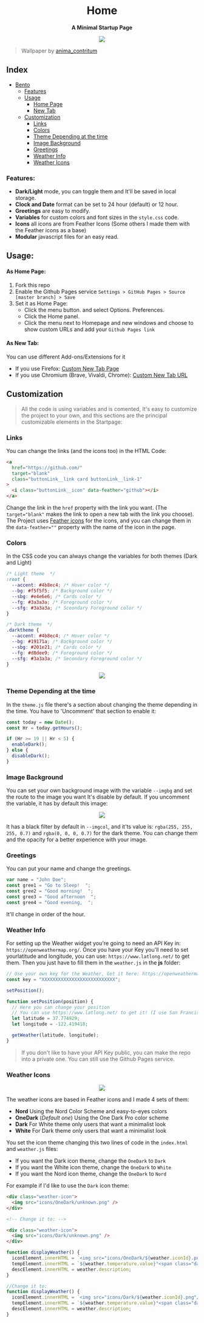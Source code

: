 <div align="center">
    <h1>Home</h1>
    <b>A Minimal Startup Page</b>
</div>

<p align="center">
  <img src="https://github.com/OkaVatti/Spiderweb/tree/main/Spiderweb/Startpages/Home/assets/SubHeader.png">
</p>

>  Wallpaper by [anima_contritum](https://www.reddit.com/user/anima_contritum)

## Index

- [Bento](#)
  - [Features](#features)
  - [Usage](#usage)
    - [Home Page](#as-home-page)
    - [New Tab](#as-new-tab)
  - [Customization](#customization)
    - [Links](#links)
    - [Colors](#colors)
    - [Theme Depending at the time](#theme-depending-at-the-time)
    - [Image Background](#image-background)
    - [Greetings](#greetings)
    - [Weather Info](#weather-info)
    - [Weather Icons](#weather-icons)

### Features:

- **Dark/Light** mode, you can toggle them and It'll be saved in local storage.
- **Clock and Date** format can be set to 24 hour (default) or 12 hour.
- **Greetings** are easy to modify.
- **Variables** for custom colors and font sizes in the `style.css` code.
- **Icons** all icons are from Feather Icons (Some others I made them with the Feather icons as a base)
- **Modular** javascript files for an easy read.

## Usage:

#### As Home Page:

1. Fork this repo
2. Enable the Github Pages service `Settings > GitHub Pages > Source [master branch] > Save`
3. Set it as Home Page:
   - Click the menu button. and select Options. Preferences.
   - Click the Home panel.
   - Click the menu next to Homepage and new windows and choose to show custom URLs and add your `Github Pages link`

#### As New Tab:

You can use different Add-ons/Extensions for it

- If you use Firefox: [Custom New Tab Page](https://addons.mozilla.org/en-US/firefox/addon/custom-new-tab-page/?src=search)
- If you use Chromium (Brave, Vivaldi, Chrome): [Custom New Tab URL](https://chrome.google.com/webstore/detail/custom-new-tab-url/mmjbdbjnoablegbkcklggeknkfcjkjia)

## Customization

> All the code is using variables and is comented, It's easy to customize the project to your own, and this sections are the principal customizable elements in the Startpage:

### Links

You can change the links (and the icons too) in the HTML Code:

```html
<a
  href="https://github.com/"
  target="blank"
  class="buttonLink__link card buttonLink__link-1"
>
  <i class="buttonLink__icon" data-feather="github"></i>
</a>
```

Change the link in the `href` property with the link you want. (The `target="blank"` makes the link to open a new tab with the link you choose).
The Project uses [Feather icons](https://feathericons.com/) for the icons, and you can change them in the `data-feather=""` property with the name of the icon in the page.

### Colors

In the CSS code you can always change the variables for both themes (Dark and Light)

```css
/* Light theme  */
:root {
  --accent: #4b8ec4; /* Hover color */
  --bg: #f5f5f5; /* Background color */
  --sbg: #e4e6e6; /* Cards color */
  --fg: #3a3a3a; /* Foreground color */
  --sfg: #3a3a3a; /* Sceondary Foreground color */
}

/* Dark theme  */
.darktheme {
  --accent: #4b8ec4; /* Hover color */
  --bg: #19171a; /* Background color */
  --sbg: #201e21; /* Cards color */
  --fg: #d8dee9; /* Foreground color */
  --sfg: #3a3a3a; /* Secondary Foreground color */
}
```

<p align="center">
  <img src="https://github.com/MiguelRAvila/Bento/blob/master/assets/SubHeader.png">
</p>

### Theme Depending at the time

In the `theme.js` file there's a section about changing the theme depending in the time. You have to 'Uncomment' that section to enable it:

```js
const today = new Date();
const Hr = today.getHours();

if (Hr >= 19 || Hr < 5) {
  enableDark();
} else {
  disableDark();
}
```

### Image Background

You can set your own background image with the variable `--imgbg` and set the route to the image you want It's disable by default. If you uncomment the variable, it has by default this image:

<p align="center">
  <img src="https://github.com/MiguelRAvila/Bento/blob/master/assets/previewbg.png">
</p>

It has a black filter by default in `--imgcol`, and it'ts value is: `rgba(255, 255, 255, 0.7)` and `rgba(0, 0, 0, 0.7)` for the dark theme. You can change them and the opacity for a better experience with your image.

### Greetings

You can put your name and change the greetings.

```js
var name = "John Doe";
const gree1 = "Go to Sleep!  ";
const gree2 = "Good morning!  ";
const gree3 = "Good afternoon  ";
const gree4 = "Good evening,  ";
```

It'll change in order of the hour.

### Weather Info

For setting up the Weather widget you're going to need an API Key in: `https://openweathermap.org/`. Once you have your Key you'll need to set yourlatitude and longitude, you can use: `https://www.latlong.net/` to get them. Then you just have to fill them in the `weather.js` in the **js** folder:

```js
// Use your own key for the Weather, Get it here: https://openweathermap.org/
const key = "XXXXXXXXXXXXXXXXXXXXXXXXXXX";

setPosition();

function setPosition(position) {
  // Here you can change your position
  // You can use https://www.latlong.net/ to get it! (I use San Francisco as an example)
  let latitude = 37.774929;
  let longitude = -122.419418;

  getWeather(latitude, longitude);
}
```

> If you don't like to have your API Key public, you can make the repo into a private one. You can still use the Github Pages service.

### Weather Icons

<p align="center">
  <img src="https://github.com/MiguelRAvila/Bento/blob/master/assets/previewico.png">
</p>

The weather icons are based in Feather icons and I made 4 sets of them:

- **Nord** Using the Nord Color Scheme and easy-to-eyes colors
- **OneDark** (_Default one_) Using the One Dark Pro color scheme
- **Dark** For White theme only users that want a minimalist look
- **White** For Dark theme only users that want a minimalist look

You set the icon theme changing this two lines of code in the `index.html` and `weather.js` files:

- If you want the Dark icon theme, change the `OneDark` to `Dark`
- If you want the White icon theme, change the `OneDark` to `White`
- If you want the Nord icon theme, change the `OneDark` to `Nord`

For example if I'd like to use the `Dark` icon theme:

```html
<div class="weather-icon">
  <img src="icons/OneDark/unknown.png" />
</div>

<!-- Change it to: -->

<div class="weather-icon">
  <img src="icons/Dark/unknown.png" />
</div>
```

```js
function displayWeather() {
  iconElement.innerHTML = `<img src="icons/OneDark/${weather.iconId}.png"/>`;
  tempElement.innerHTML = `${weather.temperature.value}°<span class="darkfg">${tempUnit}</span>`;
  descElement.innerHTML = weather.description;
}

//Change it to:
function displayWeather() {
  iconElement.innerHTML = `<img src="icons/Dark/${weather.iconId}.png"/>`;
  tempElement.innerHTML = `${weather.temperature.value}°<span class="darkfg">${tempUnit}</span>`;
  descElement.innerHTML = weather.description;
}
```
